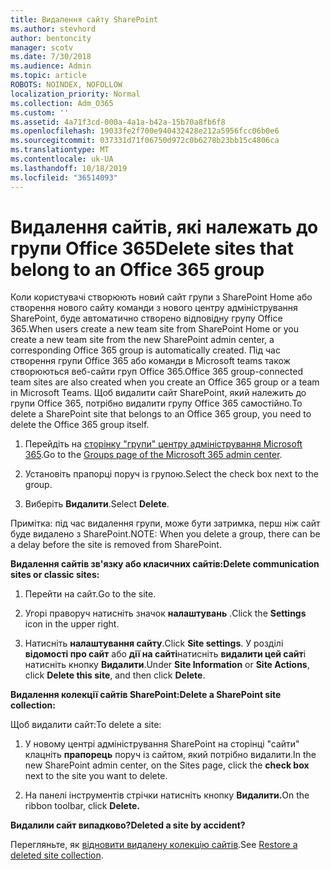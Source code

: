 ```yaml
---
title: Видалення сайту SharePoint
ms.author: stevhord
author: bentoncity
manager: scotv
ms.date: 7/30/2018
ms.audience: Admin
ms.topic: article
ROBOTS: NOINDEX, NOFOLLOW
localization_priority: Normal
ms.collection: Adm_O365
ms.custom: ''
ms.assetid: 4a71f3cd-000a-4a1a-b42a-15b70a8fb6f8
ms.openlocfilehash: 19033fe2f700e940432428e212a5956fcc06b0e6
ms.sourcegitcommit: 037331d71f06750d972c0b6278b23bb15c4806ca
ms.translationtype: MT
ms.contentlocale: uk-UA
ms.lasthandoff: 10/18/2019
ms.locfileid: "36514093"
---
```

# <a name="delete-sites-that-belong-to-an-office-365-group"></a><span data-ttu-id="fbc64-102">Видалення сайтів, які належать до групи Office 365</span><span class="sxs-lookup"><span data-stu-id="fbc64-102">Delete sites that belong to an Office 365 group</span></span>

<span data-ttu-id="fbc64-103">Коли користувачі створюють новий сайт групи з SharePoint Home або створення нового сайту команди з нового центру адміністрування SharePoint, буде автоматично створено відповідну групу Office 365.</span><span class="sxs-lookup"><span data-stu-id="fbc64-103">When users create a new team site from SharePoint Home or you create a new team site from the new SharePoint admin center, a corresponding Office 365 group is automatically created.</span></span> <span data-ttu-id="fbc64-104">Під час створення групи Office 365 або команди в Microsoft teams також створюються веб-сайти груп Office 365.</span><span class="sxs-lookup"><span data-stu-id="fbc64-104">Office 365 group-connected team sites are also created when you create an Office 365 group or a team in Microsoft Teams.</span></span> <span data-ttu-id="fbc64-105">Щоб видалити сайт SharePoint, який належить до групи Office 365, потрібно видалити групу Office 365 самостійно.</span><span class="sxs-lookup"><span data-stu-id="fbc64-105">To delete a SharePoint site that belongs to an Office 365 group, you need to delete the Office 365 group itself.</span></span> 
  
1. <span data-ttu-id="fbc64-106">Перейдіть на [сторінку "групи" центру адміністрування Microsoft 365](https://portal.office.com/adminportal/home#/groups).</span><span class="sxs-lookup"><span data-stu-id="fbc64-106">Go to the [Groups page of the Microsoft 365 admin center](https://portal.office.com/adminportal/home#/groups).</span></span>
    
2. <span data-ttu-id="fbc64-107">Установіть прапорці поруч із групою.</span><span class="sxs-lookup"><span data-stu-id="fbc64-107">Select the check box next to the group.</span></span>
    
3. <span data-ttu-id="fbc64-108">Виберіть **Видалити**.</span><span class="sxs-lookup"><span data-stu-id="fbc64-108">Select **Delete**.</span></span>
    
<span data-ttu-id="fbc64-109">Примітка: під час видалення групи, може бути затримка, перш ніж сайт буде видалено з SharePoint.</span><span class="sxs-lookup"><span data-stu-id="fbc64-109">NOTE: When you delete a group, there can be a delay before the site is removed from SharePoint.</span></span>
  
<span data-ttu-id="fbc64-110">**Видалення сайтів зв'язку або класичних сайтів:**</span><span class="sxs-lookup"><span data-stu-id="fbc64-110">**Delete communication sites or classic sites:**</span></span>

1. <span data-ttu-id="fbc64-111">Перейти на сайт.</span><span class="sxs-lookup"><span data-stu-id="fbc64-111">Go to the site.</span></span>
  
2. <span data-ttu-id="fbc64-112">Угорі праворуч натисніть значок **налаштувань** .</span><span class="sxs-lookup"><span data-stu-id="fbc64-112">Click the **Settings** icon in the upper right.</span></span> 
  
3. <span data-ttu-id="fbc64-113">Натисніть **налаштування сайту**.</span><span class="sxs-lookup"><span data-stu-id="fbc64-113">Click **Site settings**.</span></span> <span data-ttu-id="fbc64-114">У розділі **відомості про сайт** або **дії на сайті**натисніть **видалити цей сайт**і натисніть кнопку **Видалити**.</span><span class="sxs-lookup"><span data-stu-id="fbc64-114">Under **Site Information** or **Site Actions**, click **Delete this site**, and then click **Delete**.</span></span>
  
<span data-ttu-id="fbc64-115">**Видалення колекції сайтів SharePoint:**</span><span class="sxs-lookup"><span data-stu-id="fbc64-115">**Delete a SharePoint site collection:**</span></span>

<span data-ttu-id="fbc64-116">Щоб видалити сайт:</span><span class="sxs-lookup"><span data-stu-id="fbc64-116">To delete a site:</span></span>
  
1. <span data-ttu-id="fbc64-117">У новому центрі адміністрування SharePoint на сторінці "сайти" клацніть **прапорець** поруч із сайтом, який потрібно видалити.</span><span class="sxs-lookup"><span data-stu-id="fbc64-117">In the new SharePoint admin center, on the Sites page, click the **check box** next to the site you want to delete.</span></span> 
    
2. <span data-ttu-id="fbc64-118">На панелі інструментів стрічки натисніть кнопку **Видалити.**</span><span class="sxs-lookup"><span data-stu-id="fbc64-118">On the ribbon toolbar, click **Delete.**</span></span>
    
<span data-ttu-id="fbc64-119">**Видалили сайт випадково?**</span><span class="sxs-lookup"><span data-stu-id="fbc64-119">**Deleted a site by accident?**</span></span>

<span data-ttu-id="fbc64-120">Перегляньте, як [відновити видалену колекцію сайтів](https://go.microsoft.com/fwlink/?linkid=867660).</span><span class="sxs-lookup"><span data-stu-id="fbc64-120">See [Restore a deleted site collection](https://go.microsoft.com/fwlink/?linkid=867660).</span></span>
  

